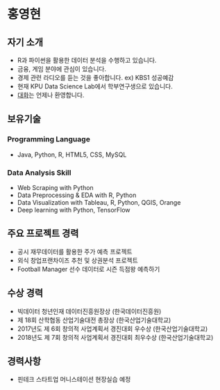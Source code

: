 홍영현
====

## 자기 소개

- R과 파이썬을 활용한 데이터 분석을 수행하고 있습니다.
- 금융, 게임 분야에 관심이 있습니다.
- 경제 관련 라디오를 듣는 것을 좋아합니다. ex) KBS1 성공예감
- 현재 KPU Data Science Lab에서 학부연구생으로 있습니다.
- <a href="mailto:hongyeonghyun@gmail.com">대화</a>는 언제나 환영합니다.

## 보유기술

### Programming Language
- Java, Python, R, HTML5, CSS, MySQL

### Data Analysis Skill
- Web Scraping with Python
- Data Preprocessing & EDA with R, Python
- Data Visualization with Tableau, R, Python, QGIS, Orange
- Deep learning with Python, TensorFlow

## 주요 프로젝트 경력

- 공시 재무데이터를 활용한 주가 예측 프로젝트 
- 외식 창업프랜차이즈 추천 및 상권분석 프로젝트
- Football Manager 선수 데이터로 시즌 득점왕 예측하기

## 수상 경력
- 빅데이터 청년인재 데이터진흥원장상 (한국데이터진흥원)
- 제 18회 산학협동 산업기술대전 총장상 (한국산업기술대학교)
- 2017년도 제 6회 창의적 사업계획서 경진대회 우수상 (한국산업기술대학교)
- 2018년도 제 7회 창의적 사업계획서 경진대회 최우수상 (한국산업기술대학교)

## 경력사항
- 핀테크 스타트업 머니스테이션 현장실습 예정
